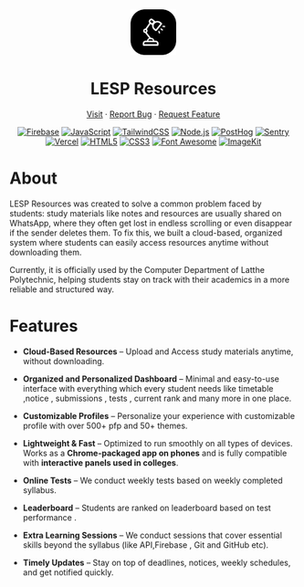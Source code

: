 <div
  class="container"
  align="center"
>
 <img src="public/favicon.png" style="height:5rem"/>

# LESP Resources

  <p align="center">
    <a href="https://lespresources.in">Visit</a>
    &middot;
    <a href="https://github.com/sagarkemble/Lesp-Resources/issues">Report Bug</a>
    &middot;
    <a href="https://github.com/sagarkemble/Lesp-Resources/issues">Request Feature</a>
  </p>
</div>

<p align="center">
  <a href="https://firebase.google.com/"><img src="https://img.shields.io/badge/Firebase-FFCA28?style=for-the-badge&logo=firebase&logoColor=black" alt="Firebase"></a>
  <a href="https://developer.mozilla.org/docs/Web/JavaScript"><img src="https://img.shields.io/badge/JavaScript-F7DF1E?style=for-the-badge&logo=javascript&logoColor=black" alt="JavaScript"></a>
  <a href="https://tailwindcss.com/"><img src="https://img.shields.io/badge/Tailwind_CSS-38B2AC?style=for-the-badge&logo=tailwindcss&logoColor=white" alt="TailwindCSS"></a>
  <a href="https://nodejs.org/"><img src="https://img.shields.io/badge/Node.js-339933?style=for-the-badge&logo=node.js&logoColor=white" alt="Node.js"></a>
  <a href="https://posthog.com/"><img src="https://img.shields.io/badge/PostHog-000000?style=for-the-badge&logo=posthog&logoColor=white" alt="PostHog"></a>
  <a href="https://sentry.io/"><img src="https://img.shields.io/badge/Sentry-362D59?style=for-the-badge&logo=sentry&logoColor=white" alt="Sentry"></a>
  <a href="https://vercel.com/"><img src="https://img.shields.io/badge/Vercel-000000?style=for-the-badge&logo=vercel&logoColor=white" alt="Vercel"></a>
  <a href="https://developer.mozilla.org/docs/Web/Guide/HTML/HTML5"><img src="https://img.shields.io/badge/HTML5-E34F26?style=for-the-badge&logo=html5&logoColor=white" alt="HTML5"></a>
  <a href="https://developer.mozilla.org/docs/Web/CSS"><img src="https://img.shields.io/badge/CSS3-1572B6?style=for-the-badge&logo=css3&logoColor=white" alt="CSS3"></a>
  <a href="https://fontawesome.com/"><img src="https://img.shields.io/badge/Font_Awesome-538DD7?style=for-the-badge&logo=fontawesome&logoColor=white" alt="Font Awesome"></a>
  <a href="https://imagekit.io/"><img src="https://img.shields.io/badge/ImageKit-17B5EB?style=for-the-badge&logo=imagekit&logoColor=white" alt="ImageKit"></a>
</p>

# About

LESP Resources was created to solve a common problem faced by students: study materials like notes and resources are usually shared on WhatsApp, where they often get lost in endless scrolling or even disappear if the sender deletes them. To fix this, we built a cloud-based, organized system where students can easily access resources anytime without downloading them.

Currently, it is officially used by the Computer Department of Latthe Polytechnic, helping students stay on track with their academics in a more reliable and structured way.

# Features

- **Cloud-Based Resources** – Upload and Access study materials anytime, without downloading.

- **Organized and Personalized Dashboard** – Minimal and easy-to-use interface with everything which every student needs like timetable ,notice , submissions , tests , current rank and many more in one place.
- **Customizable Profiles** – Personalize your experience with customizable profile with over 500+ pfp and 50+ themes.
- **Lightweight & Fast** – Optimized to run smoothly on all types of devices.  
  Works as a **Chrome-packaged app on phones** and is fully compatible with **interactive panels used in colleges**.
- **Online Tests** – We conduct weekly tests based on weekly completed syllabus.
- **Leaderboard** – Students are ranked on leaderboard based on test performance .
- **Extra Learning Sessions** – We conduct sessions that cover essential skills beyond the syllabus (like API,Firebase , Git and GitHub etc).
- **Timely Updates** – Stay on top of deadlines, notices, weekly schedules, and get notified quickly.
